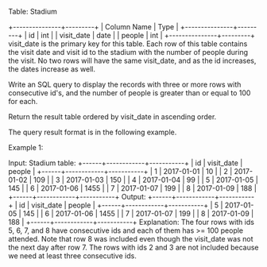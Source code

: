  Table: Stadium
 
 
 +---------------+---------+
 | Column Name   | Type    |
 +---------------+---------+
 | id            | int     |
 | visit_date    | date    |
 | people        | int     |
 +---------------+---------+
 visit_date is the primary key for this table.
 Each row of this table contains the visit date and visit id to the stadium
 with the number of people during the visit.
 No two rows will have the same visit_date, and as the id increases, the
 dates increase as well.
 
 
 
 
 Write an SQL query to display the records with three or more rows with
 consecutive id's, and the number of people is greater than or equal to 100
 for each.
 
 Return the result table ordered by visit_date in ascending order.
 
 The query result format is in the following example.
 
 
 Example 1:
 
 
 Input: 
 Stadium table:
 +------+------------+-----------+
 | id   | visit_date | people    |
 +------+------------+-----------+
 | 1    | 2017-01-01 | 10        |
 | 2    | 2017-01-02 | 109       |
 | 3    | 2017-01-03 | 150       |
 | 4    | 2017-01-04 | 99        |
 | 5    | 2017-01-05 | 145       |
 | 6    | 2017-01-06 | 1455      |
 | 7    | 2017-01-07 | 199       |
 | 8    | 2017-01-09 | 188       |
 +------+------------+-----------+
 Output: 
 +------+------------+-----------+
 | id   | visit_date | people    |
 +------+------------+-----------+
 | 5    | 2017-01-05 | 145       |
 | 6    | 2017-01-06 | 1455      |
 | 7    | 2017-01-07 | 199       |
 | 8    | 2017-01-09 | 188       |
 +------+------------+-----------+
 Explanation: 
 The four rows with ids 5, 6, 7, and 8 have consecutive ids and each of them
 has >= 100 people attended. Note that row 8 was included even though the
 visit_date was not the next day after row 7.
 The rows with ids 2 and 3 are not included because we need at least three
 consecutive ids.
 
 


